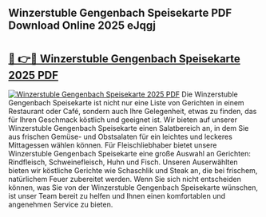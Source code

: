 ## Winzerstuble Gengenbach Speisekarte PDF Download Online 2025 eJqgj

# <h2><a href="http://gcc8wg.nevu.top/?p=Winzerstuble+Gengenbach+Speisekarte">🔗 👉🔴 Winzerstuble Gengenbach Speisekarte 2025 PDF</a></h2>

[![Winzerstuble Gengenbach Speisekarte 2025 PDF](https://i.imgur.com/dBaPXMq.png)](http://gcc8wg.nevu.top/?p=Winzerstuble+Gengenbach+Speisekarte)
Die Winzerstuble Gengenbach Speisekarte ist nicht nur eine Liste von Gerichten in einem Restaurant oder Café, sondern auch Ihre Gelegenheit, etwas zu finden, das für Ihren Geschmack köstlich und geeignet ist. Wir bieten auf unserer Winzerstuble Gengenbach Speisekarte einen Salatbereich an, in dem Sie aus frischen Gemüse- und Obstsalaten für ein leichtes und leckeres Mittagessen wählen können. Für Fleischliebhaber bietet unsere Winzerstuble Gengenbach Speisekarte eine große Auswahl an Gerichten: Rindfleisch, Schweinefleisch, Huhn und Fisch. Unseren Auserwählten bieten wir köstliche Gerichte wie Schaschlik und Steak an, die bei frischem, natürlichem Feuer zubereitet werden. Wenn Sie sich nicht entscheiden können, was Sie von der Winzerstuble Gengenbach Speisekarte wünschen, ist unser Team bereit zu helfen und Ihnen einen komfortablen und angenehmen Service zu bieten.

